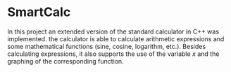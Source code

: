 # SmartCalc
In this project an extended version of the standard calculator in C++ was implemented. the calculator is able to calculate arithmetic expressions and some mathematical functions (sine, cosine, logarithm, etc.). Besides calculating expressions, it also supports the use of the variable _x_ and the graphing of the corresponding function.
